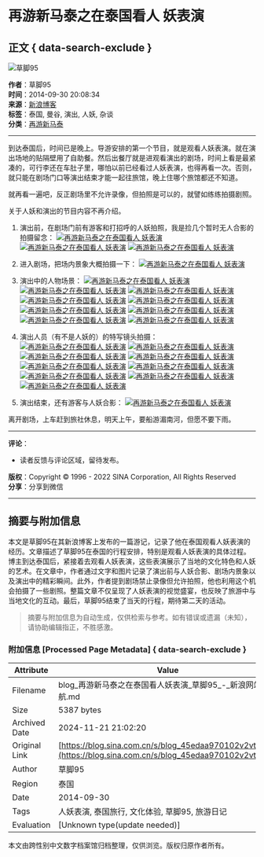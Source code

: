 # 再游新马泰之在泰国看人 妖表演

## 正文 { data-search-exclude }


![草脚95](http://portrait8.sinaimg.cn/1173203607/blog/180)

**作者**：草脚95  
**时间**：2014-09-30 20:08:34  
**来源**：[新浪博客](http://blog.sina.com.cn/u/1173203607)  
**标签**：泰国, 曼谷, 演出, 人妖, 杂谈  
**分类**：[再游新马泰](https://blog.sina.com.cn/s/articlelist_1173203607_3_1.html)

---

到达泰国后，时间已是晚上。导游安排的第一个节目，就是观看人妖表演。就在演出场地的贴隔壁用了自助餐。然后出餐厅就是进观看演出的剧场，时间上看是最紧凑的，可行李还在车肚子里，哪怕以前已经看过人妖表演，也得再看一次。否则，就只能在剧场门口等演出结束才能一起往旅馆，晚上住哪个旅馆都还不知道。

就再看一遍吧，反正剧场里不允许录像，但拍照是可以的，就譬如练练拍摄剧照。

关于人妖和演出的节目内容不再介绍。

1. 演出前，在剧场门前有游客和打招呼的人妖拍照，我是捡几个暂时无人合影的拍摄留念：
   [![再游新马泰之在泰国看人 妖表演](http://s4.sinaimg.cn/mw690/001hoDQPgy6MquMNlD503&690)](http://album.sina.com.cn/pic/001hoDQPgy6MquMNlD503&690) 
   [![再游新马泰之在泰国看人 妖表演](https://simg.sinajs.cn/blog7style/images/common/sg_trans.gif)](http://album.sina.com.cn/pic/001hoDQPgy6MquNN16sdc&690) 
   [![再游新马泰之在泰国看人 妖表演](https://simg.sinajs.cn/blog7style/images/common/sg_trans.gif)](http://album.sina.com.cn/pic/001hoDQPgy6MquNT7kh1d&690)  

2. 进入剧场，把场内景象大概拍摄一下：
   [![再游新马泰之在泰国看人 妖表演](https://simg.sinajs.cn/blog7style/images/common/sg_trans.gif)](http://album.sina.com.cn/pic/001hoDQPgy6MquMMpKRfd&690)

3. 演出中的人物场景：
   [![再游新马泰之在泰国看人 妖表演](https://simg.sinajs.cn/blog7style/images/common/sg_trans.gif)](http://album.sina.com.cn/pic/001hoDQPgy6MquO317v9d&690) 
   [![再游新马泰之在泰国看人 妖表演](https://simg.sinajs.cn/blog7style/images/common/sg_trans.gif)](http://album.sina.com.cn/pic/001hoDQPgy6MquO4Sct9d&690) 
   [![再游新马泰之在泰国看人 妖表演](https://simg.sinajs.cn/blog7style/images/common/sg_trans.gif)](http://album.sina.com.cn/pic/001hoDQPgy6MquOcnlg02&690) 
   [![再游新马泰之在泰国看人 妖表演](https://simg.sinajs.cn/blog7style/images/common/sg_trans.gif)](http://album.sina.com.cn/pic/001hoDQPgy6MquOeg202c&690) 
   [![再游新马泰之在泰国看人 妖表演](https://simg.sinajs.cn/blog7style/images/common/sg_trans.gif)](http://album.sina.com.cn/pic/001hoDQPgy6MquOn9J537&690) 
   [![再游新马泰之在泰国看人 妖表演](https://simg.sinajs.cn/blog7style/images/common/sg_trans.gif)](http://album.sina.com.cn/pic/001hoDQPgy6MquOq3Yzc7&690) 
   [![再游新马泰之在泰国看人 妖表演](https://simg.sinajs.cn/blog7style/images/common/sg_trans.gif)](http://album.sina.com.cn/pic/001hoDQPgy6MquOz8Aaaa&690) 
   [![再游新马泰之在泰国看人 妖表演](https://simg.sinajs.cn/blog7style/images/common/sg_trans.gif)](http://album.sina.com.cn/pic/001hoDQPgy6MquOza5P59&690) 
   [![再游新马泰之在泰国看人 妖表演](https://simg.sinajs.cn/blog7style/images/common/sg_trans.gif)](http://album.sina.com.cn/pic/001hoDQPgy6MquOFPfo1e&690)        

4. 演出人员（有不是人妖的）的特写镜头拍摄：
   [![再游新马泰之在泰国看人 妖表演](https://simg.sinajs.cn/blog7style/images/common/sg_trans.gif)](http://album.sina.com.cn/pic/001hoDQPgy6MquMK3vcea&690) 
   [![再游新马泰之在泰国看人 妖表演](https://simg.sinajs.cn/blog7style/images/common/sg_trans.gif)](http://album.sina.com.cn/pic/001hoDQPgy6MquMK3N842&690) 
   [![再游新马泰之在泰国看人 妖表演](https://simg.sinajs.cn/blog7style/images/common/sg_trans.gif)](http://album.sina.com.cn/pic/001hoDQPgy6MquMKq7Q9e&690) 
   [![再游新马泰之在泰国看人 妖表演](https://simg.sinajs.cn/blog7style/images/common/sg_trans.gif)](http://album.sina.com.cn/pic/001hoDQPgy6MquN1SCFfd&690) 
   [![再游新马泰之在泰国看人 妖表演](https://simg.sinajs.cn/blog7style/images/common/sg_trans.gif)](http://album.sina.com.cn/pic/001hoDQPgy6MquNm6mna3&690) 
   [![再游新马泰之在泰国看人 妖表演](https://simg.sinajs.cn/blog7style/images/common/sg_trans.gif)](http://album.sina.com.cn/pic/001hoDQPgy6MquNsvLhdf&690) 
   [![再游新马泰之在泰国看人 妖表演](https://simg.sinajs.cn/blog7style/images/common/sg_trans.gif)](http://album.sina.com.cn/pic/001hoDQPgy6MquNAVj634&690) 
   [![再游新马泰之在泰国看人 妖表演](https://simg.sinajs.cn/blog7style/images/common/sg_trans.gif)](http://album.sina.com.cn/pic/001hoDQPgy6MquNBUuY08&690) 
   [![再游新马泰之在泰国看人 妖表演](https://simg.sinajs.cn/blog7style/images/common/sg_trans.gif)](http://album.sina.com.cn/pic/001hoDQPgy6MquNN0n2dc&690)        

5. 演出结束，还有游客与人妖合影：
   [![再游新马泰之在泰国看人 妖表演](https://simg.sinajs.cn/blog7style/images/common/sg_trans.gif)](http://album.sina.com.cn/pic/001hoDQPgy6MquOLzw6ba&690)

离开剧场，上车赶到旅社休息，明天上午，要船游湄南河，但愿不要下雨。

---

**评论**：  
- 读者反馈与评论区域，留待发布。

**版权**：Copyright © 1996 - 2022 SINA Corporation, All Rights Reserved  
**分享**：分享到微信  

---

## 摘要与附加信息

<!-- tcd_abstract -->
本文是草脚95在其新浪博客上发布的一篇游记，记录了他在泰国观看人妖表演的经历。文章描述了草脚95在泰国的行程安排，特别是观看人妖表演的具体过程。博主到达泰国后，紧接着去观看人妖表演，这些表演展示了当地的文化特色和人妖的艺术。在文章中，作者通过文字和图片记录了演出前与人妖合影、剧场内景象以及演出中的精彩瞬间。此外，作者提到剧场禁止录像但允许拍照，他也利用这个机会拍摄了一些剧照。整篇文章不仅呈现了人妖表演的视觉盛宴，也反映了旅游中与当地文化的互动。最后，草脚95结束了当天的行程，期待第二天的活动。
<!-- tcd_abstract_end -->

> 摘要与附加信息为自动生成，仅供检索与参考。如有错误或遗漏（未知），请协助编辑指正，不胜感激。

### 附加信息 [Processed Page Metadata] { data-search-exclude }

| Attribute       | Value                                  |
|-----------------|----------------------------------------|
| Filename        | blog_再游新马泰之在泰国看人妖表演_草脚95_-_新浪网站导航.md                             |
| Size            | 5387 bytes                           |
| Archived Date   | 2024-11-21 21:02:20                             |
| Original Link   | [https://blog.sina.com.cn/s/blog_45edaa970102v2vt.html](https://blog.sina.com.cn/s/blog_45edaa970102v2vt.html)                       |
| Author          | 草脚95                               |
| Region          | 泰国                               |
| Date            | 2014-09-30                                 |
| Tags            | 人妖表演, 泰国旅行, 文化体验, 草脚95, 旅游日记                                 |
| Evaluation            | [Unknown type(update needed)]                                 |
<!-- tcd_table_end -->

本文由跨性别中文数字档案馆归档整理，仅供浏览。版权归原作者所有。
